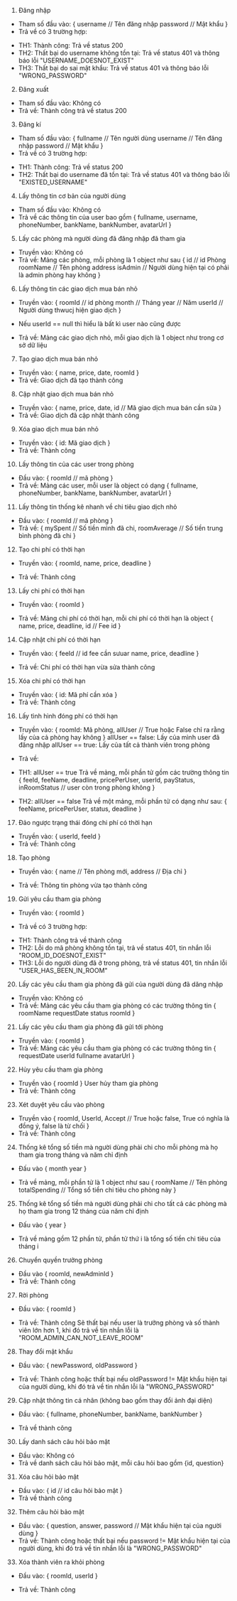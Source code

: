 
1) Đăng nhập
- Tham số đầu vào:
{
    username // Tên đăng nhập
    password // Mật khẩu
}
- Trả về có 3 trường hợp:
+ TH1: Thành công: Trả về status 200
+ TH2: Thất bại do username không tồn tại: Trả về status 401 và thông báo lỗi "USERNAME_DOESNOT_EXIST"
+ TH3: Thất bại do sai mật khẩu: Trả về status 401 và thông báo lỗi "WRONG_PASSWORD"

2) Đăng xuất
- Tham số đầu vào: Không có
- Trả về: Thành công trả về status 200

3) Đăng kí
- Tham số đầu vào:
{
    fullname // Tên người dùng
    username // Tên đăng nhập
    password // Mật khẩu
}
- Trả về có 3 trường hợp:
+ TH1: Thành công: Trả về status 200
+ TH2: Thất bại do username đã tồn tại: Trả về status 401 và thông báo lỗi "EXISTED_USERNAME"

4) Lấy thông tin cơ bản của người dùng
- Tham số đầu vào: Không có
- Trả về các thông tin của user bao gồm {
    fullname, username, phoneNumber, bankName, bankNumber, avatarUrl
}

5) Lấy các phòng mà người dùng đã đăng nhập đã tham gia
- Truyền vào: Không có
- Trả về: Mảng các phòng, mỗi phòng là 1 object như sau
{
    id // id Phòng
    roomName // Tên phòng
    address
    isAdmin // Người dùng hiện tại có phải là admin phòng hay không
}

6) Lấy thông tin các giao dịch mua bán nhỏ
- Truyền vào: {
    roomId // id phòng
    month // Tháng
    year // Năm
    userId // Người dùng thwucj hiện giao dịch
}
* Nếu userId == null thì hiểu là bất kì user nào cũng được
- Trả về: Mảng các giao dịch nhỏ, mỗi giao dịch là 1 object như trong cơ sở dữ liệu

7) Tạo giao dịch mua bán nhỏ
- Truyền vào: {
    name, price, date, roomId
}
- Trả về: Giao dịch đã tạo thành công

8) Cập nhật giao dịch mua bán nhỏ
- Truyền vào: {
    name, price, date,
    id // Mã giao dịch mua bán cần sửa
}
- Trả về: Giao dịch đã cập nhật thành công

9) Xóa giao dịch mua bán nhỏ
- Truyền vào: {
    id: Mã giao dịch
}
- Trả về: Thành công

10) Lấy thông tin của các user trong phòng
- Đầu vào: {
    roomId // mã phòng
}
- Trả về: Mảng các user, mỗi user là object có dạng
{
    fullname, phoneNumber, bankName, bankNumber, avatarUrl
}

11) Lấy thông tin thống kê nhanh về chi tiêu giao dịch nhỏ
- Đầu vào: {
    roomId // mã phòng
}
- Trả về:
{
    mySpent // Số tiền mình đã chi,
    roomAverage // Số tiền trung bình phòng đã chi
}

12) Tạo chi phí có thời hạn
- Truyền vào: {
    roomId, name, price, deadline
}

- Trả về: Thành công

13) Lấy chi phí có thời hạn
- Truyền vào: {
    roomId
}

- Trả về: Mảng chi phí có thời hạn, mỗi chi phí có thời hạn là object {
    name, price, deadline,
    id // Fee id
}

14) Cập nhật chi phí có thời hạn
- Truyền vào: {
    feeId // id fee cần sưuar
    name, price, deadline
}

- Trả về: Chi phí có thời hạn vừa sửa thành công

15) Xóa chi phí có thời hạn
- Truyền vào: {
    id: Mã phí cần xóa
}
- Trả về: Thành công

16) Lấy tình hình đóng phí có thời hạn 
- Truyền vào: { 
    roomId: Mã phòng, 
    allUser // True hoặc False chỉ ra rằng lấy của cả phòng hay không 
} 
allUser == false: Lấy của mình user đã đăng nhập 
allUser == true: Lấy của tất cả thành viên trong phòng

- Trả về:
+ TH1: allUser == true 
Trả về mảng, mỗi phần tử gồm các trường thông tin { 
    feeId, feeName, deadline, pricePerUser, userId, payStatus, 
    inRoomStatus	// user còn trong phòng không 
} 

+ TH2: allUser == false 
Trả về một mảng, mỗi phần tử có dạng như sau: { 
    feeName, pricePerUser, status, deadline 
} 

17) Đảo ngược trạng thái đóng chi phí có thời hạn
- Truyền vào: {
    userId, feeId
}
- Trả về: Thành công

18) Tạo phòng
- Truyền vào: {
    name // Tên phòng mới,
    address // Địa chỉ
}

- Trả về: Thông tin phòng vừa tạo thành công

19) Gửi yêu cầu tham gia phòng
- Truyền vào: {
    roomId
}

- Trả về có 3 trường hợp:
+ TH1: Thành công trả về thành công
+ TH2: Lỗi do mã phòng không tồn tại, trả về status 401, tin nhắn lỗi "ROOM_ID_DOESNOT_EXIST"
+ TH3: Lỗi do người dùng đã ở trong phòng, trả về status 401, tin nhắn lỗi "USER_HAS_BEEN_IN_ROOM"

20) Lấy các yêu cầu tham gia phòng đã gửi của người dùng đã dăng nhập
- Truyền vào: Không có
- Trả về: Mảng các yêu cầu tham gia phòng có các trường thông tin {
    roomName
    requestDate
    status
    roomId
}

21) Lấy các yêu cầu tham gia phòng đã gửi tới phòng
- Truyền vào: {
    roomId
}
- Trả về: Mảng các yêu cầu tham gia phòng có các trường thông tin {
    requestDate
    userId
    fullname
    avatarUrl
}

22) Hủy yêu cầu tham gia phòng 
- Truyền vào { 
    roomId 
} 
User hủy tham gia phòng 
- Trả về: Thành công 

23) Xét duyệt yêu cầu vào phòng 
- Truyền vào { 
    roomId, 
    UserId, 
    Accept // True hoặc false, True có nghĩa là đồng ý, false là từ chối 
} 
- Trả về: Thành công 

24) Thống kê tổng số tiền mà người dùng phải chi cho mỗi phòng mà họ tham gia trong tháng và năm chỉ định
- Đấu vào {
    month
    year
}

- Trả về mảng, mỗi phần tử là 1 object như sau {
    roomName // Tên phòng
    totalSpending // Tổng số tiền chi tiêu cho phòng này
}

25) Thống kê tổng số tiền mà người dùng phải chi cho tất cả các phòng mà họ tham gia trong 12 tháng của năm chỉ định
- Đấu vào {
    year
}

- Trả về mảng gồm 12 phần tử, phần tử thứ i là tổng số tiền chi tiêu của tháng i

26) Chuyển quyền trưởng phòng
- Đầu vào {
    roomId,
    newAdminId
}
- Trả về: Thành công

27) Rời phòng
- Đầu vào: {
    roomId
}

- Trả về: Thành công
Sẽ thất bại nếu user là trưởng phòng và số thành viên lớn hơn 1, khi đó trả về tin nhắn lỗi là "ROOM_ADMIN_CAN_NOT_LEAVE_ROOM"

28) Thay đổi mật khẩu
- Đầu vào: {
    newPassword,
    oldPassword
}

- Trả về: Thành công hoặc thất bại nếu oldPassword != Mật khẩu hiện tại của người dùng, khi đó trả về tin nhắn lỗi là "WRONG_PASSWORD"

29) Cập nhật thông tin cá nhân (không bao gồm thay đổi ảnh đại diện)
- Đầu vào: {
    fullname,
    phoneNumber,
    bankName,
    bankNumber
}

- Trả về thành công

30) Lấy danh sách câu hỏi bảo mật
- Đầu vào: Không có
- Trả về danh sách câu hỏi bảo mật, mỗi câu hỏi bao gồm {id, question}

31) Xóa câu hỏi bảo mật
- Đầu vào: {
    id // id câu hỏi bảo mật
}
- Trả về thành công

32) Thêm câu hỏi bảo mật
- Đầu vào: {
    question,
    answer,
    password // Mật khẩu hiện tại của người dùng
}
- Trả về: Thành công hoặc thất bại nếu password != Mật khẩu hiện tại của người dùng, khi đó trả về tin nhắn lỗi là "WRONG_PASSWORD"

33) Xóa thành viên ra khỏi phòng
- Đầu vào: {
    roomId,
    userId
}

- Trả về: Thành công
